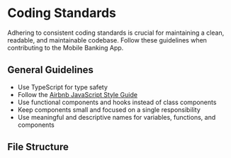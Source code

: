 # Coding Standards

Adhering to consistent coding standards is crucial for maintaining a clean, readable, and maintainable codebase. Follow these guidelines when contributing to the Mobile Banking App.

## General Guidelines

- Use TypeScript for type safety
- Follow the [Airbnb JavaScript Style Guide](https://github.com/airbnb/javascript)
- Use functional components and hooks instead of class components
- Keep components small and focused on a single responsibility
- Use meaningful and descriptive names for variables, functions, and components

## File Structure